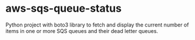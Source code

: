 # aws-sqs-queue-status
Python project with boto3 library to fetch and display the current number of items in one or more SQS queues and their dead letter queues.

